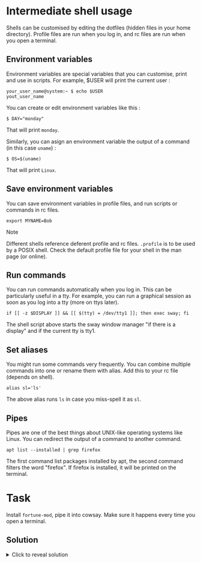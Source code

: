 # Intermediate shell usage

Shells can be customised by editing the dotfiles (hidden files in your home directory). Profile files are run when you log in, and rc files are run when you open a terminal.

## Environment variables

Environment variables are special variables that you can customise, print and use in scripts. For example, $USER will print the current user :

```
your_user_name@system:~ $ echo $USER
yout_user_name
```

You can create or edit environment variables like this :

```
$ DAY="monday"
```

That will print ```monday```.

Similarly, you can asign an environment variable the output of a command (in this case ```uname```) :

```
$ OS=$(uname)
```

That will print ```Linux```.

## Save environment variables

You can save environment variables in profile files, and run scripts or commands in rc files.

```
export MYNAME=Bob
```

> [!NOTE]
> Different shells reference deferent profile and rc files. ```.profile``` is to be used by a POSIX shell. Check the default profile file for your shell in the man page (or online).

## Run commands

You can run commands automatically when you log in. This can be particularly useful in a tty. For example, you can run a graphical session as soon as you log into a tty (more on ttys later).

```
if [[ -z $DISPLAY ]] && [[ $(tty) = /dev/tty1 ]]; then exec sway; fi
```

The shell script above starts the sway window manager "if there is a display" and if the current tty is tty1.

## Set aliases

You might run some commands very frequently. You can combine multiple commands into one or rename them with alias. Add this to your rc file (depends on shell).

```
alias sl='ls'
```

The above alias runs ```ls``` in case you miss-spell it as ```sl```.

## Pipes

Pipes are one of the best things about UNIX-like operating systems like Linux. You can redirect the output of a command to another command.

```
apt list --installed | grep firefox
```

The first command list packages installed by apt, the second command filters the word "firefox". If firefox is installed, it will be printed on the terminal.

# Task

Install ```fortune-mod```, pipe it into cowsay. Make sure it happens every time you open a terminal.


## Solution

<details>
    <summary>Click to reveal solution</summary>

    # apt install -y fortune-mod

    $ echo "fortune | cowsay" >> ~/.profile

    Now, log out, and log in again.
     _____________________________________
    / If there is a wrong way to do       \
    | something, then someone will do it. |
    |                                     |
    \ -- Edward A. Murphy Jr.             /
     -------------------------------------
            \   ^__^
             \  (oo)\_______
                (__)\       )\/\
                    ||----w |
                    ||     ||
</details>

